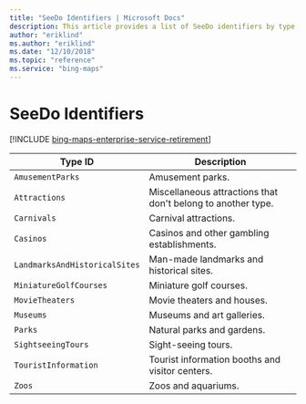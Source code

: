 ```yaml
---
title: "SeeDo Identifiers | Microsoft Docs"
description: This article provides a list of SeeDo identifiers by type ID and description.
author: "eriklind"
ms.author: "eriklind"
ms.date: "12/10/2018"
ms.topic: "reference"
ms.service: "bing-maps"
---
```


# SeeDo Identifiers

[!INCLUDE [bing-maps-enterprise-service-retirement](../../../includes/bing-maps-enterprise-service-retirement.md)]

Type ID  | Description  
---------|---------
`AmusementParks` | Amusement parks.
`Attractions` | Miscellaneous attractions that don't belong to another type.
`Carnivals` | Carnival attractions.
`Casinos` | Casinos and other gambling establishments.
`LandmarksAndHistoricalSites` | Man-made landmarks and historical sites.
`MiniatureGolfCourses` | Miniature golf courses.
`MovieTheaters` | Movie theaters and houses.
`Museums` | Museums and art galleries.
`Parks` | Natural parks and gardens.
`SightseeingTours` | Sight-seeing tours.
`TouristInformation` | Tourist information booths and visitor centers.
`Zoos` | Zoos and aquariums.

